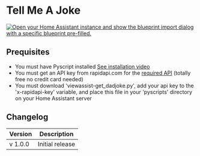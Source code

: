 # Tell Me A Joke

[![Open your Home Assistant instance and show the blueprint import dialog with a specific blueprint pre-filled.](https://my.home-assistant.io/badges/blueprint_import.svg)](https://my.home-assistant.io/redirect/blueprint_import/?blueprint_url=https%3A%2F%2Fraw.githubusercontent.com%2Fdinki%2FView-Assist%2Fmain%2FView+Assist+custom+sentences%2FTell+Me+a+Joke%2Fblueprint-tellmeajoke.yaml)

## Prequisites
* You must have Pyscript installed [See installation video](https://www.youtube.com/watch?v=jpJxZaisbGQ)
* You must get an API key from rapidapi.com for the [required API](https://rapidapi.com/apininjas/api/jokes-by-api-ninjas) (totally free no credit card needed)
* You must download 'viewassist-get_dadjoke.py', add your api key to the 'x-rapidapi-key' variable, and place this file in your 'pyscripts' directory on your Home Assistant server

## Changelog

| Version | Description |
| ------- | ----------- |
| v 1.0.0 | Initial release |